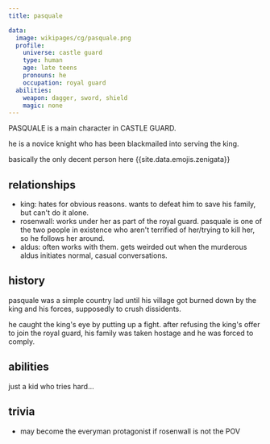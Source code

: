 ```yaml
---
title: pasquale

data:
  image: wikipages/cg/pasquale.png
  profile:
    universe: castle guard
    type: human
    age: late teens
    pronouns: he
    occupation: royal guard
  abilities:
    weapon: dagger, sword, shield
    magic: none
---
```


PASQUALE is a main character in CASTLE GUARD.

he is a novice knight who has been blackmailed into serving the king.

basically the only decent person here {{site.data.emojis.zenigata}}

## relationships

- king: hates for obvious reasons. wants to defeat him to save his family, but can't do it alone.
- rosenwall: works under her as part of the royal guard. pasquale is one of the two people in existence who aren't terrified of her/trying to kill her, so he follows her around.
- aldus: often works with them. gets weirded out when the murderous aldus initiates normal, casual conversations.

## history

pasquale was a simple country lad until his village got burned down by the king and his forces, supposedly to crush dissidents.

he caught the king's eye by putting up a fight. after refusing the king's offer to join the royal guard, his family was taken hostage and he was forced to comply.

## abilities

just a kid who tries hard...

## trivia

- may become the everyman protagonist if rosenwall is not the POV
